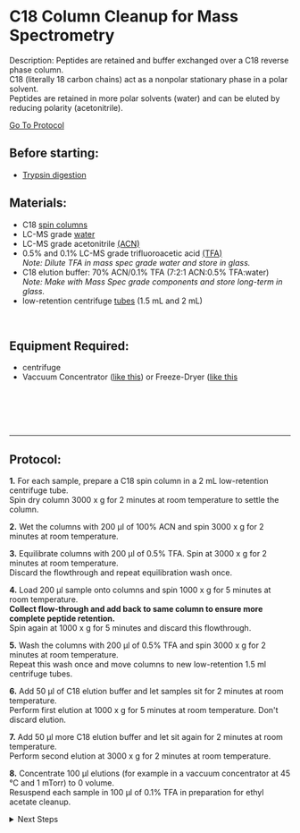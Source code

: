 C18 Column Cleanup for Mass Spectrometry
================================================================================
Description: Peptides are retained and buffer exchanged over a C18 reverse phase column.<br/>
C18 (literally 18 carbon chains) act as a nonpolar stationary phase in a polar solvent.<br/>
Peptides are retained in more polar solvents (water) and can be eluted by reducing polarity (acetonitrile).

[Go To Protocol](#protocol)

Before starting:
--------------------------------------------------------------------------------
* [Trypsin digestion](./On-Bead-Digestion)

Materials:
--------------------------------------------------------------------------------

  * C18 [spin columns](https://www.fishersci.ca/shop/products/pierce-c-18-spin-columns/pi89870)
  * LC-MS grade [water](https://www.fishersci.com/shop/products/water-optima-lc-ms-fisher-chemical-4/W64)
  * LC-MS grade acetonitrile [(ACN)](https://www.fishersci.com/shop/products/acetonitrile-optima-lc-ms-fisher-chemical-5/A955212?ef_id=CjwKCAjwxo6IBhBKEiwAXSYBs2v11Bluj3pETKww8U_aoWkCp1HpQLxRBQdGHsjoq2VdN0VmKjl83xoCBSgQAvD_BwE:G:s&s_kwcid=AL!3652!3!381350240870!b!!g!!&gclid=CjwKCAjwxo6IBhBKEiwAXSYBs2v11Bluj3pETKww8U_aoWkCp1HpQLxRBQdGHsjoq2VdN0VmKjl83xoCBSgQAvD_BwE)
  * 0.5% and 0.1% LC-MS grade trifluoroacetic acid [(TFA)](https://www.fishersci.ca/shop/products/trifluoroacetic-acid-optima-lc-ms-fisher-chemical-5/p-3803256)<br/>
  _Note: Dilute TFA in mass spec grade water and store in glass._
  * C18 elution buffer: 70% ACN/0.1% TFA (7:2:1 ACN:0.5% TFA:water)<br/>
  _Note: Make with Mass Spec grade components and store long-term in glass._
  * low-retention centrifuge [tubes](https://www.fishersci.com/shop/products/fisherbrand-low-retention-microcentrifuge-tubes-8/p-193936) (1.5 mL and 2 mL)
  
<br/>

Equipment Required:
--------------------------------------------------------------------------------
  
  * centrifuge
  * Vaccuum Concentrator ([like this](https://www.thermofisher.com/order/catalog/product/SPD2030A-220#/SPD2030A-220)) or Freeze-Dryer ([like this](https://www.labconco.com/product/freezone-25-liter-84c-benchtop-freeze-dryers/6117)

<br/><br/><br/><br/>
<!-- Use <br/> to fill in first page -->

___
Protocol:
--------------------------------------------------------------------------------

**1.** For each sample, prepare a C18 spin column in a 2 mL low-retention centrifuge tube.<br/>
Spin dry column 3000 x g for 2 minutes at room temperature to settle the column.
    
**2.** Wet the columns with 200 µl of 100% ACN and spin 3000 x g for 2 minutes at room temperature. 
  
**3.** Equilibrate columns with 200 µl of 0.5% TFA. Spin at 3000 x g for 2 minutes at room temperature.<br/>
Discard the flowthrough and repeat equilibration wash once.

**4.** Load 200 µl sample onto columns and spin 1000 x g for 5 minutes at room temperature. <br/>
**Collect flow-through and add back to same column to ensure more complete peptide retention.**<br>
Spin again at 1000 x g for 5 minutes and discard this flowthrough.

**5.** Wash the columns with 200 µl of 0.5% TFA and spin 3000 x g for 2 minutes at room temperature.<br/>
Repeat this wash once and move columns to new low-retention 1.5 ml centrifuge tubes.

**6.** Add 50 µl of C18 elution buffer and let samples sit for 2 minutes at room temperature.<br/>
Perform first elution at 1000 x g for 5 minutes at room temperature. Don't discard elution.

**7.** Add 50 µl more C18 elution buffer and let sit again for 2 minutes at room temperature.<br/>
Perform second elution at 3000 x g for 2 minutes at room temperature.

**8.** Concentrate 100 µl elutions (for example in a vaccuum concentrator at 45 °C and 1 mTorr) to 0 volume.<br/>
Resuspend each sample in 100 µl of 0.1% TFA in preparation for ethyl acetate cleanup.
  
 
<!-- The text below creates dropdown lists for links to next steps or hyperlinks -->
  
<details>
  <summary>Next Steps</summary>

</p> <a href="./Ethyl-Acetate-Cleanup.md">
Ethyl Acetate Cleanup</a>  
  
</p> <a href="./Peptide-Quant.md">
Peptide Quantification</a>

</details>
